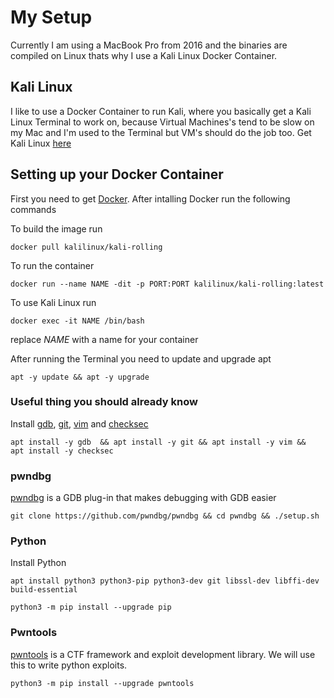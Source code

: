 # My Setup

Currently I am using a MacBook Pro from 2016 and the binaries are compiled on Linux thats why I use a Kali Linux Docker Container.

## Kali Linux
I like to use a Docker Container to run Kali, where you basically get a Kali Linux Terminal to work on, because Virtual Machines's tend to be slow on my Mac and I'm used to the Terminal but VM's should do the job too.
Get Kali Linux [here](https://www.kali.org/get-kali/#kali-platforms)

## Setting up your Docker Container
First you need to get [Docker](https://www.docker.com).
After intalling Docker run the following commands

To build the image run

```
docker pull kalilinux/kali-rolling 
```

To run the container
```
docker run --name NAME -dit -p PORT:PORT kalilinux/kali-rolling:latest
```
To use Kali Linux run
```    
docker exec -it NAME /bin/bash 
```

replace *NAME* with a name for your container

After running the Terminal you need to update and upgrade apt
```
apt -y update && apt -y upgrade
```
### Useful thing you should already know
Install [gdb](https://www.sourceware.org/gdb/), [git](https://git-scm.com), [vim](https://www.vim.org) and [checksec](https://github.com/slimm609/checksec.sh)
```
apt install -y gdb  && apt install -y git && apt install -y vim &&  apt install -y checksec
```
### pwndbg
[pwndbg](https://github.com/pwndbg) is a GDB plug-in that makes debugging with GDB easier
```
git clone https://github.com/pwndbg/pwndbg && cd pwndbg && ./setup.sh
```


### Python
Install Python
```
apt install python3 python3-pip python3-dev git libssl-dev libffi-dev build-essential 
```
```
python3 -m pip install --upgrade pip 
```

### Pwntools
[pwntools](https://docs.pwntools.com/en/stable/) is a CTF framework and exploit development library. We will use this to write python exploits.
```
python3 -m pip install --upgrade pwntools
```